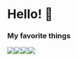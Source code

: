 <h1> 
Hello!  👋
</h1>  
<h3 style="text-align: left;">My favorite things</h3>
<div style="display: flex; align-items: flex-start;">
  <img src="https://skillicons.dev/icons?i=js&perline=1"/>
  <img src="https://skillicons.dev/icons?i=ts&perline=1"/>
  <img src="https://skillicons.dev/icons?i=nextjs&perline=1"/>
  <img src="https://skillicons.dev/icons?i=react&perline=1"/>
</div>
